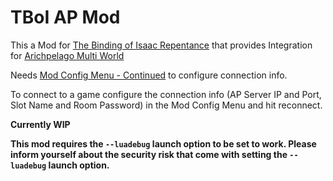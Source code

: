 # TBoI AP Mod
This a Mod for [The Binding of Isaac Repentance](https://store.steampowered.com/app/1426300/The_Binding_of_Isaac_Repentance/) that provides Integration for [Arichpelago Multi World](https://archipelago.gg)

Needs [Mod Config Menu - Continued](https://gitlab.com/Chifilly/bindingofisaac-modconfigmenu) to configure connection info.

To connect to a game configure the connection info (AP Server IP and Port, Slot Name and Room Password) in the Mod Config Menu and hit reconnect.

__Currently WIP__

__This mod requires the ``--luadebug`` launch option to be set to work. Please inform yourself about the security risk that come with setting the ``--luadebug`` launch option.__

